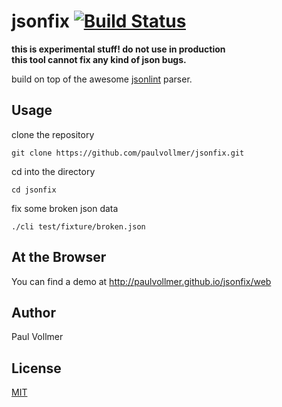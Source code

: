 # jsonfix [![Build Status](https://travis-ci.org/paulvollmer/jsonfix.svg?branch=master)](https://travis-ci.org/paulvollmer/jsonfix)

**this is experimental stuff! do not use in production  
this tool cannot fix any kind of json bugs.**

build on top of the awesome [jsonlint](https://github.com/zaach/jsonlint) parser.


## Usage

clone the repository

    git clone https://github.com/paulvollmer/jsonfix.git

cd into the directory

    cd jsonfix

fix some broken json data

    ./cli test/fixture/broken.json

## At the Browser
You can find a demo at http://paulvollmer.github.io/jsonfix/web


## Author
Paul Vollmer


## License
[MIT](LICENSE)
